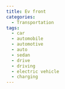 ```yaml
---
title: Ev front
categories:
  - Transportation
tags:
  - car
  - automobile
  - automotive
  - auto
  - sedan
  - drive
  - driving
  - electric vehicle
  - charging
---
```


